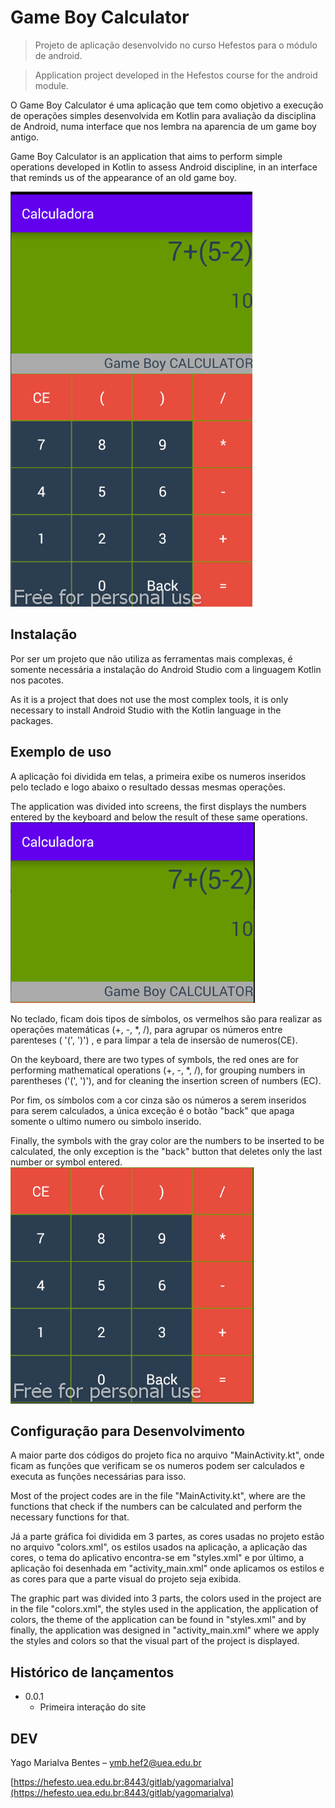 # Game Boy Calculator
> Projeto de aplicação desenvolvido no curso Hefestos para o módulo de android.

> Application project developed in the Hefestos course for the android module.


O Game Boy Calculator é uma aplicação que tem como objetivo a execução de operações simples desenvolvida em Kotlin para avaliação da disciplina de Android, numa interface que nos lembra na aparencia de um game boy antigo.

Game Boy Calculator is an application that aims to perform simple operations developed in Kotlin to assess Android discipline, in an interface that reminds us of the appearance of an old game boy.

![](app\libs\img\Introdução.PNG)

## Instalação

Por ser um projeto que não utiliza as ferramentas mais complexas, é somente necessária a instalação do Android Studio com a linguagem Kotlin nos pacotes.

As it is a project that does not use the most complex tools, it is only necessary to install Android Studio with the Kotlin language in the packages.

## Exemplo de uso

A aplicação foi dividida em telas, a primeira exibe os numeros inseridos pelo teclado e logo abaixo o resultado dessas mesmas operações.

The application was divided into screens, the first displays the numbers entered by the keyboard and below the result of these same operations.
![](app\libs\img\Display.PNG)

No teclado, ficam dois tipos de símbolos, os vermelhos são para realizar as operações matemáticas (+, -, *, /), para agrupar os números entre parenteses ( '(', ')') , e para limpar a tela de insersão de numeros(CE).

On the keyboard, there are two types of symbols, the red ones are for performing mathematical operations (+, -, *, /), for grouping numbers in parentheses ('(', ')'), and for cleaning the insertion screen of numbers (EC).

Por fim, os símbolos com a cor cinza são os números a serem inseridos para serem calculados, a única exceção é o botão "back" que apaga somente o ultimo numero ou simbolo inserido.

Finally, the symbols with the gray color are the numbers to be inserted to be calculated, the only exception is the "back" button that deletes only the last number or symbol entered.
![](app\libs\img\teclado.PNG)


## Configuração para Desenvolvimento

A maior parte dos códigos do projeto fica no arquivo "MainActivity.kt", onde ficam as funções que verificam se os numeros podem ser calculados e executa as funções necessárias para isso.

Most of the project codes are in the file "MainActivity.kt", where are the functions that check if the numbers can be calculated and perform the necessary functions for that.

Já a parte gráfica foi dividida em 3 partes, as cores usadas no projeto estão no arquivo "colors.xml", os estilos usados na aplicação, a aplicação das cores, o tema do aplicativo encontra-se em "styles.xml" e por último, a aplicação foi desenhada em "activity_main.xml" onde aplicamos os estilos e as cores para que a parte visual do projeto seja exibida.

The graphic part was divided into 3 parts, the colors used in the project are in the file "colors.xml", the styles used in the application, the application of colors, the theme of the application can be found in "styles.xml" and by finally, the application was designed in "activity_main.xml" where we apply the styles and colors so that the visual part of the project is displayed.

## Histórico de lançamentos

* 0.0.1
    * Primeira interação do site

## DEV

Yago Marialva Bentes – ymb.hef2@uea.edu.br


[https://hefesto.uea.edu.br:8443/gitlab/yagomarialva](https://hefesto.uea.edu.br:8443/gitlab/yagomarialva)

